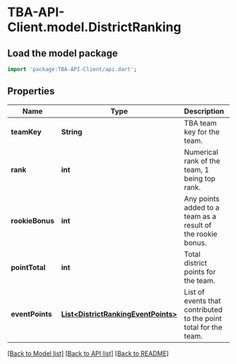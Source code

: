 # TBA-API-Client.model.DistrictRanking

## Load the model package
```dart
import 'package:TBA-API-Client/api.dart';
```

## Properties
Name | Type | Description | Notes
------------ | ------------- | ------------- | -------------
**teamKey** | **String** | TBA team key for the team. | [default to null]
**rank** | **int** | Numerical rank of the team, 1 being top rank. | [default to null]
**rookieBonus** | **int** | Any points added to a team as a result of the rookie bonus. | [optional] [default to null]
**pointTotal** | **int** | Total district points for the team. | [default to null]
**eventPoints** | [**List&lt;DistrictRankingEventPoints&gt;**](DistrictRankingEventPoints.md) | List of events that contributed to the point total for the team. | [optional] [default to []]

[[Back to Model list]](../README.md#documentation-for-models) [[Back to API list]](../README.md#documentation-for-api-endpoints) [[Back to README]](../README.md)


